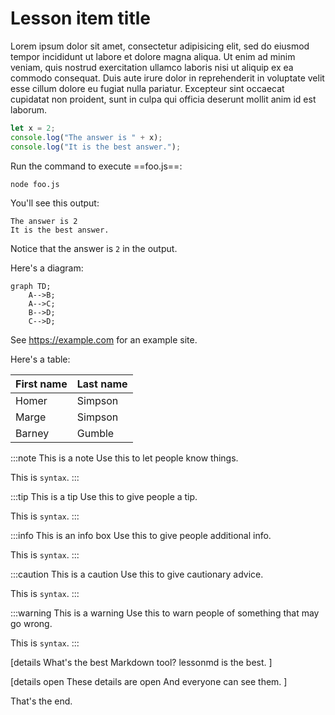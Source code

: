 # Lesson item title

Lorem ipsum dolor sit amet, consectetur adipisicing elit, sed do eiusmod tempor incididunt ut labore et dolore magna aliqua. Ut enim ad minim veniam, quis nostrud exercitation ullamco laboris nisi ut aliquip ex ea commodo consequat. Duis aute irure dolor in reprehenderit in voluptate velit esse cillum dolore eu fugiat nulla pariatur. Excepteur sint occaecat cupidatat non proident, sunt in culpa qui officia deserunt mollit anim id est laborum.

```js
let x = 2;
console.log("The answer is " + x);
console.log("It is the best answer.");
```

Run the command to execute ==foo.js==:

```command
node foo.js
```

You'll see this output:

```output
The answer is 2
It is the best answer.
```

Notice that the answer is `2` in the output.

Here's a diagram:


```mermaid
graph TD;
    A-->B;
    A-->C;
    B-->D;
    C-->D;
```

See https://example.com for an example site.

Here's a table:

First name | Last name
-----------|------------
Homer      | Simpson
Marge      | Simpson
Barney     | Gumble


:::note This is a note
Use this to let people know things.

This is `syntax`.
:::

:::tip This is a tip
Use this to give people a tip.

This is `syntax`.
:::

:::info This is an info box
Use this to give people additional info.

This is `syntax`.
:::

:::caution This is a caution
Use this to give cautionary advice.

This is `syntax`.
:::

:::warning This is a warning
Use this to warn people of something that may go wrong.

This is `syntax`.
:::

[details What's the best Markdown tool?
lessonmd is the best.
]

[details open These details are open
And everyone can see them.
]

That's the end.
